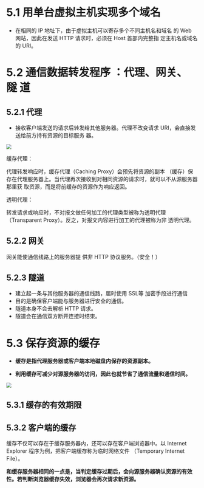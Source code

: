# 5.1 用单台虚拟主机实现多个域名

* 在相同的 IP 地址下，由于虚拟主机可以寄存多个不同主机名和域名 的 Web 网站，因此在发送 HTTP 请求时，必须在 Host 首部内完整指 定主机名或域名的 URI。

# 5.2 通信数据转发程序 ：代理、网关、隧 道

## 5.2.1 代理

* 接收客户端发送的请求后转发给其他服务器。代理不改变请求 URI，会直接发送给前方持有资源的目标服务 器。

<img src="D:\学习文件\学习笔记\图解http\笔记图片\代理.jpg" style="zoom:80%;" />

缓存代理：

代理转发响应时，缓存代理（Caching Proxy）会预先将资源的副本 （缓存）保存在代理服务器上。当代理再次接收到对相同资源的请求时，就可以不从源服务器那里获 取资源，而是将前缓存的资源作为响应返回。

透明代理：

转发请求或响应时，不对报文做任何加工的代理类型被称为透明代理 （Transparent Proxy）。反之，对报文内容进行加工的代理被称为非 透明代理。

## 5.2.2 网关

网关能使通信线路上的服务器提 供非 HTTP 协议服务。（安全！）

## 5.2.3 隧道

* 建立起一条与其他服务器的通信线路，届时使用 SSL等 加密手段进行通信
* 目的是确保客户端能与服务器进行安全的通信。
* 隧道本身不会去解析 HTTP 请求。
* 隧道会在通信双方断开连接时结束。

# 5.3 保存资源的缓存

* **缓存是指代理服务器或客户端本地磁盘内保存的资源副本。**

* **利用缓存可减少对源服务器的访问，因此也就节省了通信流量和通信时间。**

<img src="D:\学习文件\学习笔记\图解http\笔记图片\缓存服务器.jpg" style="zoom:80%;" />

## 5.3.1 缓存的有效期限

## 5.3.2 客户端的缓存

缓存不仅可以存在于缓存服务器内，还可以存在客户端浏览器中。以 Internet Explorer 程序为例，把客户端缓存称为临时网络文件 （Temporary Internet File）。

**和缓存服务器相同的一点是，当判定缓存过期后，会向源服务器确认资源的有效性。若判断浏览器缓存失效，浏览器会再次请求新资源。**


